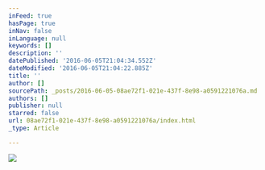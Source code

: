 ```yaml
---
inFeed: true
hasPage: true
inNav: false
inLanguage: null
keywords: []
description: ''
datePublished: '2016-06-05T21:04:34.552Z'
dateModified: '2016-06-05T21:04:22.885Z'
title: ''
author: []
sourcePath: _posts/2016-06-05-08ae72f1-021e-437f-8e98-a0591221076a.md
authors: []
publisher: null
starred: false
url: 08ae72f1-021e-437f-8e98-a0591221076a/index.html
_type: Article

---
```

![](https://the-grid-user-content.s3-us-west-2.amazonaws.com/def4ea62-d032-4d40-a6e4-1264452666a1.png)